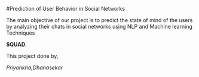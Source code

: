 #Prediction of User Behavior in Social Networks

The main objective of our project is to predict the state of mind of the users by analyzing their chats in social networks using NLP and Machine learning Techniques


**SQUAD**:

This project done by,

*Priyankha,Dhanasekar*
